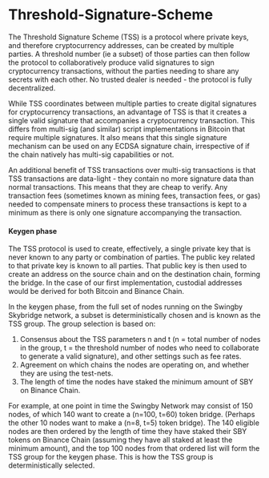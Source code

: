 # Threshold-Signature-Scheme

The Threshold Signature Scheme \(TSS\) is a protocol where private keys, and therefore cryptocurrency addresses, can be created by multiple parties. A threshold number \(ie a subset\) of those parties can then follow the protocol to collaboratively produce valid signatures to sign cryptocurrency transactions, without the parties needing to share any secrets with each other.  No trusted dealer is needed - the protocol is fully decentralized.

While TSS coordinates between multiple parties to create digital signatures for cryptocurrency transactions, an advantage of TSS is that it creates a single valid signature that accompanies a cryptocurrency transaction.  This differs from multi-sig \(and similar\) script implementations in Bitcoin that require multiple signatures.  It also means that this single signature mechanism can be used on any ECDSA signature chain, irrespective of if the chain natively has multi-sig capabilities or not.

An additional benefit of TSS transactions over multi-sig transactions is that TSS transactions are data-light - they contain no more signature data than normal transactions.  This means that they are cheap to verify. Any transaction fees \(sometimes known as mining fees, transaction fees, or gas\) needed to compensate miners to process these transactions is kept to a minimum as there is only one signature accompanying the transaction.

#### Keygen phase

The TSS protocol is used to create, effectively, a single private key that is never known to any party or combination of parties.  The public key related to that private key is known to all parties. That public key is then used to create an address on the source chain and on the destination chain, forming the bridge.  In the case of our first implementation, custodial addresses would be derived for both Bitcoin and Binance Chain.

In the keygen phase, from the full set of nodes running on the Swingby Skybridge network, a subset is deterministically chosen and is known as the TSS group.  The group selection is based on:

1. Consensus about the TSS parameters n and t \(n = total number of nodes in the group, t = the threshold number of nodes who need to collaborate to generate a valid signature\), and other settings such as fee rates.
2. Agreement on which chains the nodes are operating on, and whether they are using the test-nets.
3. The length of time the nodes have staked the minimum amount of SBY on Binance Chain.

For example, at one point in time the Swingby Network may consist of 150 nodes, of which 140 want to create a \(n=100, t=60\) token bridge. \(Perhaps the other 10 nodes want to make a \(n=8, t=5\) token bridge\).  The 140 eligible nodes are then ordered by the length of time they have staked their SBY tokens on Binance Chain \(assuming they have all staked at least the minimum amount\), and the top 100 nodes from that ordered list will form the TSS group for the keygen phase.  This is how the TSS group is deterministically selected.

#### 


